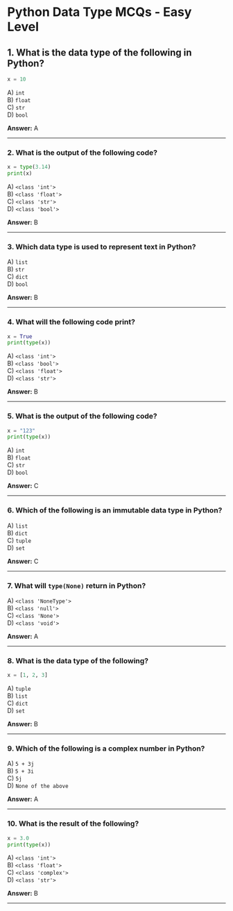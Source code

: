 # Python Data Type MCQs - Easy Level

## 1. What is the data type of the following in Python?
```python
x = 10
```
A) `int`  
B) `float`  
C) `str`  
D) `bool`

**Answer:** A

---

### 2. What is the output of the following code?
```python
x = type(3.14)
print(x)
```
A) `<class 'int'>`  
B) `<class 'float'>`  
C) `<class 'str'>`  
D) `<class 'bool'>`

**Answer:** B

---

### 3. Which data type is used to represent text in Python?
A) `list`  
B) `str`  
C) `dict`  
D) `bool`

**Answer:** B

---

### 4. What will the following code print?
```python
x = True
print(type(x))
```
A) `<class 'int'>`  
B) `<class 'bool'>`  
C) `<class 'float'>`  
D) `<class 'str'>`

**Answer:** B

---

### 5. What is the output of the following code?
```python
x = "123"
print(type(x))
```
A) `int`  
B) `float`  
C) `str`  
D) `bool`

**Answer:** C

---

### 6. Which of the following is an immutable data type in Python?
A) `list`  
B) `dict`  
C) `tuple`  
D) `set`

**Answer:** C

---

### 7. What will `type(None)` return in Python?
A) `<class 'NoneType'>`  
B) `<class 'null'>`  
C) `<class 'None'>`  
D) `<class 'void'>`

**Answer:** A

---

### 8. What is the data type of the following?
```python
x = [1, 2, 3]
```
A) `tuple`  
B) `list`  
C) `dict`  
D) `set`

**Answer:** B

---

### 9. Which of the following is a complex number in Python?
A) `5 + 3j`  
B) `5 + 3i`  
C) `5j`  
D) `None of the above`

**Answer:** A

---

### 10. What is the result of the following?
```python
x = 3.0
print(type(x))
```
A) `<class 'int'>`  
B) `<class 'float'>`  
C) `<class 'complex'>`  
D) `<class 'str'>`

**Answer:** B

---

